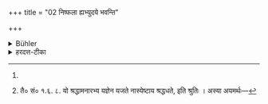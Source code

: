 +++
title = "02 निष्फला ह्यभ्युदये भवन्ति"

+++

<details><summary>Bühler</summary>

2. For when they ought to bring rewards, (duties thus fulfilled) become fruitless.
</details>

<details><summary>हरदत्त-टीका</summary>

## सूत्रम्
निष्फला ह्यभ्युदये भवन्ति ॥ २ ॥  
### प्रस्तावः
किं कारणम्?
### टिप्पनी
हि यस्मादेवं क्रियमाणा धर्मा अभ्युदये फलकाले निष्फला भवन्ति । [^१]लोकार्थं ह्यसौ धर्मं चरति, न कर्तव्यमिति श्रद्धया । न च श्रद्धया विना धर्मः फलं साधयति । [^२] 'यो वै श्रद्धामनारभ्येति श्रुतेः॥

[^१]:

   लोकभक्त्या इति क. पु.  

[^२]:

    तै० सं० १.६. ८. यो श्रद्धामनारभ्य यज्ञेन यजते नास्येष्टाय श्रद्धधते, इति श्रुतिः । अस्या अयमर्थः—
</details>
